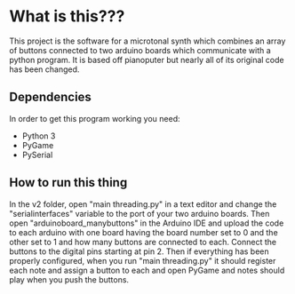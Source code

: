 <h1>What is this???</h1>
This project is the software for a microtonal synth which combines an array of buttons connected to two arduino boards which communicate with a python program. It is based off pianoputer but nearly all of its original code has been changed.
<h2>Dependencies</h2>
In order to get this program working you need:
<ul>
	<li>Python 3</li>
	<li>PyGame</li>
	<li>PySerial</li>
</ul>
<h2>How to run this thing</h2>
In the v2 folder, open "main threading.py" in a text editor and change the "serialinterfaces" variable to the port of your two arduino boards. Then open "arduinoboard_manybuttons" in the Arduino IDE and upload the code to each arduino with one board having the board number set to 0 and the other set to 1 and how many buttons are connected to each. Connect the buttons to the digital pins starting at pin 2. Then if everything has been properly configured, when you run "main threading.py" it should register each note and assign a button to each and open PyGame and notes should play when you push the buttons.